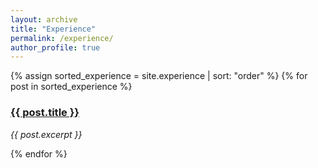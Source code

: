 ```yaml
---
layout: archive
title: "Experience"
permalink: /experience/
author_profile: true
---
```


{% assign sorted_experience = site.experience | sort: "order" %}
{% for post in sorted_experience %}
  <h3><a href="{{ post.url }}">{{ post.title }}</a></h3>
  <p><em>{{ post.excerpt }}</em></p>
{% endfor %}

